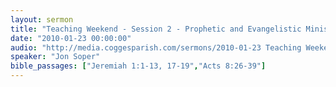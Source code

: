 ```yaml
---
layout: sermon
title: "Teaching Weekend - Session 2 - Prophetic and Evangelistic Ministry"
date: "2010-01-23 00:00:00"
audio: "http://media.coggesparish.com/sermons/2010-01-23 Teaching Weekend - Session 2.mp3"
speaker: "Jon Soper"
bible_passages: ["Jeremiah 1:1-13, 17-19","Acts 8:26-39"]
---
```

